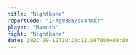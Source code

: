```yaml
---
title: "Nightbane"
reportCode: "1FAg938n7dc4hmkY"
player: "Mamoth"
fight: "Nightbane"
date: 2021-09-12T20:20:12.967000+00:00
---
```

